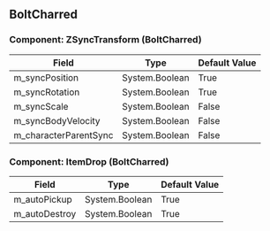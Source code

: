 ## BoltCharred

### Component: ZSyncTransform (BoltCharred)

|Field|Type|Default Value|
|-----|----|-------------|
|m_syncPosition|System.Boolean|True|
|m_syncRotation|System.Boolean|True|
|m_syncScale|System.Boolean|False|
|m_syncBodyVelocity|System.Boolean|False|
|m_characterParentSync|System.Boolean|False|

### Component: ItemDrop (BoltCharred)

|Field|Type|Default Value|
|-----|----|-------------|
|m_autoPickup|System.Boolean|True|
|m_autoDestroy|System.Boolean|True|

